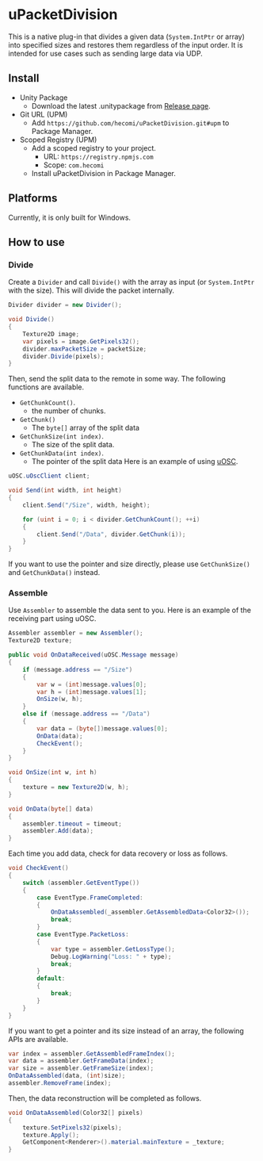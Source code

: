 uPacketDivision
===============

This is a native plug-in that divides a given data (`System.IntPtr` or array) into specified sizes and restores them regardless of the input order. It is intended for use cases such as sending large data via UDP.

Install
-------

- Unity Package
  - Download the latest .unitypackage from [Release page](https://github.com/hecomi/uPacketDivision/releases).
- Git URL (UPM)
  - Add `https://github.com/hecomi/uPacketDivision.git#upm` to Package Manager.
- Scoped Registry (UPM)
  - Add a scoped registry to your project.
    - URL: `https://registry.npmjs.com`
    - Scope: `com.hecomi`
  - Install uPacketDivision in Package Manager.

Platforms
---------

Currently, it is only built for Windows.

How to use
----------

### Divide

Create a `Divider` and call `Divide()` with the array as input (or `System.IntPtr` with the size). This will divide the packet internally.

```cs
Divider divider = new Divider();

void Divide()
{
    Texture2D image;
    var pixels = image.GetPixels32();
    divider.maxPacketSize = packetSize;
    divider.Divide(pixels);
}
```

Then, send the split data to the remote in some way. The following functions are available.
- `GetChunkCount()`.
  - the number of chunks.
- `GetChunk()`
  - The `byte[]` array of the split data
- `GetChunkSize(int index)`.
  - The size of the split data.
- `GetChunkData(int index)`.
  - The pointer of the split data
Here is an example of using [uOSC](https://github.com/hecomi/uOSC).

```cs
uOSC.uOscClient client;

void Send(int width, int height)
{
    client.Send("/Size", width, height);

    for (uint i = 0; i < divider.GetChunkCount(); ++i)
    {
        client.Send("/Data", divider.GetChunk(i));
    }
}
```

If you want to use the pointer and size directly, please use `GetChunkSize()` and `GetChunkData()` instead.

### Assemble

Use `Assembler` to assemble the data sent to you. Here is an example of the receiving part using uOSC.

```cs
Assembler assembler = new Assembler();
Texture2D texture;

public void OnDataReceived(uOSC.Message message)
{
    if (message.address == "/Size")
    {
        var w = (int)message.values[0];
        var h = (int)message.values[1];
        OnSize(w, h);
    }
    else if (message.address == "/Data")
    {
        var data = (byte[])message.values[0];
        OnData(data);
        CheckEvent();
    }
}

void OnSize(int w, int h)
{
    texture = new Texture2D(w, h);
}

void OnData(byte[] data)
{
    assembler.timeout = timeout;
    assembler.Add(data);
}
```

Each time you add data, check for data recovery or loss as follows.

```cs
void CheckEvent()
{
    switch (assembler.GetEventType())
    {
        case EventType.FrameCompleted:
        {
            OnDataAssembled(_assembler.GetAssembledData<Color32>());
            break;
        }
        case EventType.PacketLoss:
        {
            var type = assembler.GetLossType();
            Debug.LogWarning("Loss: " + type);
            break;
        }
        default:
        {
            break;
        }
    }
}
```

If you want to get a pointer and its size instead of an array, the following APIs are available.

```cs
var index = assembler.GetAssembledFrameIndex();
var data = assembler.GetFrameData(index);
var size = assembler.GetFrameSize(index);
OnDataAssembled(data, (int)size);
assembler.RemoveFrame(index);
```

Then, the data reconstruction will be completed as follows.

```cs
void OnDataAssembled(Color32[] pixels)
{
    texture.SetPixels32(pixels);
    texture.Apply();
    GetComponent<Renderer>().material.mainTexture = _texture;
}
```
